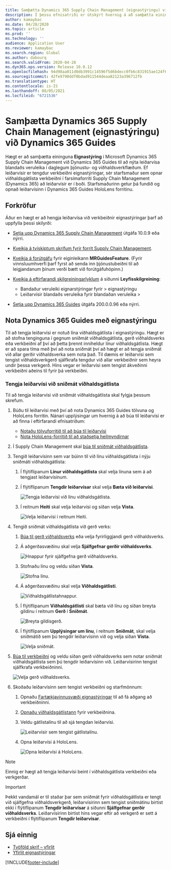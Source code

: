 ```yaml
---
title: Samþætta Dynamics 365 Supply Chain Management (eignastýringu) við Dynamics 365 Guides
description: Í þessu efnisatriði er útskýrt hvernig á að samþætta einingu eignastýringar í Microsoft Dynamics 365 Supply Chain Management við Dynamics 365 Guides til að nýta leiðarvísa blandaðs veruleika í daglegum þjónustu- og viðhaldsverkflæðum.
author: kamaybac
ms.date: 04/28/2020
ms.topic: article
ms.prod: ''
ms.technology: ''
audience: Application User
ms.reviewer: kamaybac
ms.search.region: Global
ms.author: dabourq
ms.search.validFrom: 2020-04-28
ms.dyn365.ops.version: Release 10.0.12
ms.openlocfilehash: 94d98aa011d0db3991c14596f5d6bdecc0fb6c831915ae124f623fa57277fcfe
ms.sourcegitcommit: 42fe9790ddf0bdad911544deaa82123a396712fb
ms.translationtype: HT
ms.contentlocale: is-IS
ms.lasthandoff: 08/05/2021
ms.locfileid: "6721536"
---
```

# <a name="integrate-dynamics-365-supply-chain-management-asset-management-with-dynamics-365-guides"></a>Samþætta Dynamics 365 Supply Chain Management (eignastýringu) við Dynamics 365 Guides

Hægt er að samþætta eininguna **Eignastýring** í Microsoft Dynamics 365 Supply Chain Management við Dynamics 365 Guides til að nýta leiðarvísa blandaðs veruleika í daglegum þjónustu- og viðhaldsverkflæðum. Ef leiðarvísir er tengdur verkbeiðni eignastýringar, sér starfsmaður sem opnar viðhaldsgátlista verkbeiðni í farsímaforriti Supply Chain Management (Dynamics 365) að leiðarvísir er í boði. Starfsmaðurinn getur þá fundið og opnað leiðarvísinn í Dynamics 365 Guides HoloLens forritinu.

## <a name="prerequisites"></a>Forkröfur

Áður en hægt er að hengja leiðarvísa við verkbeiðnir eignastýringar þarf að uppfylla þessi skilyrði:

- [Setja upp Dynamics 365 Supply Chain Management](../../fin-ops-core/fin-ops/index.md) útgáfa 10.0.9 eða nýrri.
- [Kveikja á tvískiptum skrifum fyrir forrit Supply Chain Management](../../fin-ops-core/dev-itpro/data-entities/dual-write/enable-dual-write.md).
- [Kveikja á forútgáfu](../../fin-ops-core/dev-itpro/data-entities/data-entities-data-packages.md#features-flighted-in-data-management-and-enabling-flighted-features) fyrir eiginleikann **MRGuidesFeature**. (Fyrir vinnsluumhverfi þarf fyrst að senda inn þjónustubeiðni til að leigjandanum þínum verði bætt við forútgáfuhópinn.)
- [Kveikja á eftirfarandi skilgreiningarlyklum](/dynamicsax-2012/appuser-itpro/license-code-and-configuration-key-reference) á síðunni **Leyfisskilgreining**:

    - Bandaður veruleiki eignarstýringar fyrir \> eignastýringu
    - Leiðarvísir blandaðs veruleika fyrir blandaðan veruleika \>

- [Setja upp Dynamics 365 Guides](/dynamics365/mixed-reality/guides/setup#step-2-create-a-common-data-service-environment-and-install-the-dynamics-365-guides-solution) útgáfa 200.0.0.96 eða nýrri.

## <a name="use-dynamics-365-guides-with-asset-management"></a>Nota Dynamics 365 Guides með eignastýringu

Til að tengja leiðarvísi er notuð lína viðhaldsgátlista í eignastýringu. Hægt er að stofna tenginguna í gegnum sniðmát viðhaldsgátlista, gerð viðhaldsverks eða verkbeiðni af því að þetta þrennt inniheldur línur viðhaldsgátlista. Hægt er að spara tíma með því að nota sniðmát því að hægt er að tengja sniðmát við allar gerðir viðhaldsverka sem nota það. Til dæmis er leiðarvísi sem tengist viðhaldsverkgerð sjálfkrafa tengdur við allar verkbeiðnir sem heyra undir þessa verkgerð. Hins vegar er leiðarvísi sem tengist ákveðinni verkbeiðni aðeins til fyrir þá verkbeiðni.

### <a name="associate-a-guide-with-a-maintenance-checklist-template"></a>Tengja leiðarvísi við sniðmát viðhaldsgátlista

Til að tengja leiðarvísi við sniðmát viðhaldsgátlista skal fylgja þessum skrefum.

1. Búðu til leiðarvísi með því að nota Dynamics 365 Guides tölvuna og HoloLens forritin. Nánari upplýsingar um hvernig á að búa til leiðarvísi er að finna í eftirfarandi efnisatriðum:

    - [Notaðu tölvuforritið til að búa til leiðarvísi](/dynamics365/mixed-reality/guides/pc-app-overview)
    - [Nota HoloLens-forritið til að staðsetja heilmyndirnar](/dynamics365/mixed-reality/guides/hololens-app-overview)

1. Í Supply Chain Management skal [búa til sniðmát viðhaldsgátlista](setup-for-work-orders/job-groups-and-job-types-variants-trades-and-checklists.md#create-a-maintenance-checklist-template).
1. Tengið leiðarvísinn sem var búinn til við línu viðhaldsgátlista í nýju sniðmáti viðhaldsgátlista:

    1. Í flýtiflipanum **Línur viðhaldsgátlista** skal velja línuna sem á að tengjast leiðarvísinum.
    1. Í flýtiflipanum **Tengdir leiðarvísar** skal velja **Bæta við leiðarvísi**.

        ![Tengja leiðarvísi við línu viðhaldsgátlista.](media/am-guides-integration-add-guide.png "Tengja leiðarvísi við línu viðhaldsgátlista")

    1. Í reitnum **Heiti** skal velja leiðarvísi og síðan velja **Vista**.

        ![Velja leiðarvísi í reitnum Heiti.](media/am-guides-integration-select-guide.png "Velja leiðarvísi í reitnum Heiti")

1. Tengið sniðmát viðhaldsgátlista við gerð verks:

    1. [Búa til gerð viðhaldsverks](setup-for-work-orders/job-groups-and-job-types-variants-trades-and-checklists.md#create-a-maintenance-job-type) eða velja fyrirliggjandi gerð viðhaldsverks.
    1. Á aðgerðasvæðinu skal velja **Sjálfgefnar gerðir viðhaldsverks**.

        ![Hnappur fyrir sjálfgefna gerð viðhaldsverks.](media/am-guides-integration-job-defaults.png "Hnappur sjálfgildis gerða viðhaldsverks")

    1. Stofnaðu línu og veldu síðan **Vista**.

        ![Stofna línu.](media/am-guides-integration-add-line.png "Stofna línu")

    1. Á aðgerðasvæðinu skal velja **Viðhaldsgátlisti**.

        ![Viðhaldsgátlistahnappur.](media/am-guides-integration-maintenance-checklist.png "Viðhaldsgátlistahnappur")

    1. Í flýtiflipanum **Viðhaldsgátlisti** skal bæta við línu og síðan breyta gildinu í reitnum **Gerð** í **Sniðmát**.

        ![Breyta gildisgerð.](media/am-guides-integration-checklist-lines.png "Breyta gildisgerð")

    1. Í flýtiflipanum **Upplýsingar um línu**, í reitnum **Sniðmát**, skal velja sniðmátið sem þú tengdir leiðarvísinn við og velja síðan **Vista**.

        ![Velja sniðmát.](media/am-guides-integration-checklist-line-details.png "Velja sniðmát")

1. [Búa til verkbeiðni](work-orders/manually-created-workorders.md#create-work-order) og veldu síðan gerð viðhaldsverks sem notar sniðmát viðhaldsgátlista sem þú tengdir leiðarvísinn við. Leiðarvísirinn tengist sjálfkrafa verkbeiðninni.

    ![Velja gerð viðhaldsverks.](media/am-guides-integration-create-work-order.png "Velja gerð viðhaldsverks")

1. Skoðaðu leiðarvísinn sem tengist verkbeiðni og starfmönnum:

    1. Opnaðu [Fartækjavinnusvæði eignastýringar](asset-management-mobile-workspace.md) til að fá aðgang að verkbeiðninni.
    1. [Opnaðu viðhaldsgátlistann](asset-management-mobile-workspace.md#view-maintenance-checklist-on-a-work-order-job) fyrir verkbeiðnina.
    1. Veldu gátlistalínu til að sjá tengdan leiðarvísi.

        ![Leiðarvísir sem tengist gátlistalínu.](media/am-guides-integration-show-guide.png "Leiðbeiningar sem tengjast gátlistalínu")

    1. Opna leiðarvísi á HoloLens.

        ![Opna leiðarvísi á HoloLens.](media/am-guides-integration-hololens-select.png "Opna leiðarvísi á HoloLens")

> [!NOTE]
> Einnig er hægt að tengja leiðarvísi beint í viðhaldsgátlista verkbeiðni eða verkgerðar.

> [!IMPORTANT]
> Þekkt vandamál er til staðar þar sem sniðmát fyrir viðhaldsgátlista er tengt við sjálfgefna viðhaldsverkgerð, leiðarvísirinn sem tengist sniðmátinu birtist ekki í flýtiflipanum **Tengdir leiðarvísar** á síðunni **Sjálfgefnar gerðir viðhaldsverks**. Leiðarvísirinn birtist hins vegar eftir að verkgerð er sett á verkbeiðni í flýtiflipanum **Tengdir leiðarvísar**.

## <a name="see-also"></a>Sjá einnig

- [Tvöföld skrif – yfirlit](../../fin-ops-core/dev-itpro/data-entities/dual-write/dual-write-overview.md)
- [Yfirlit eignastýringar](index.md)


[!INCLUDE[footer-include](../../includes/footer-banner.md)]